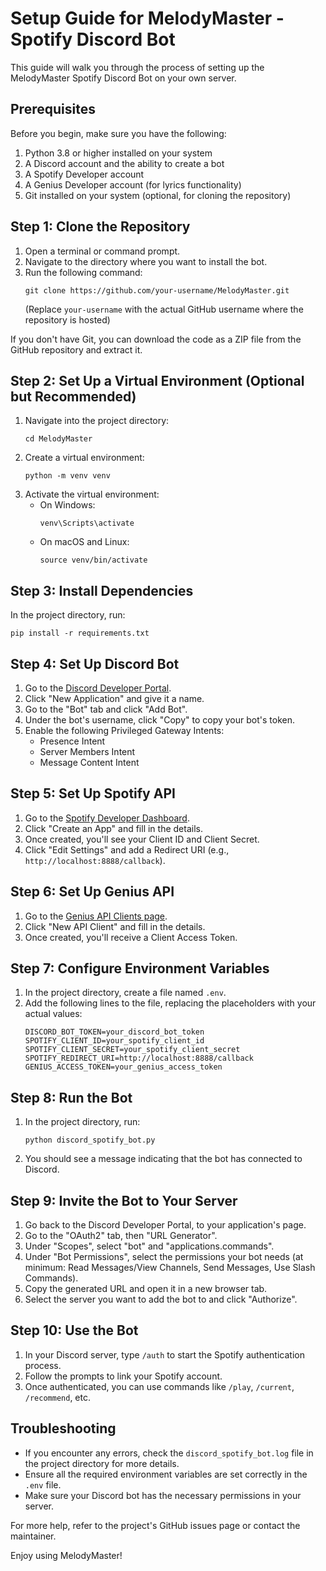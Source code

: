 # Setup Guide for MelodyMaster - Spotify Discord Bot

This guide will walk you through the process of setting up the MelodyMaster Spotify Discord Bot on your own server.

## Prerequisites

Before you begin, make sure you have the following:

1. Python 3.8 or higher installed on your system
2. A Discord account and the ability to create a bot
3. A Spotify Developer account
4. A Genius Developer account (for lyrics functionality)
5. Git installed on your system (optional, for cloning the repository)

## Step 1: Clone the Repository

1. Open a terminal or command prompt.
2. Navigate to the directory where you want to install the bot.
3. Run the following command:
   ```
   git clone https://github.com/your-username/MelodyMaster.git
   ```
   (Replace `your-username` with the actual GitHub username where the repository is hosted)

If you don't have Git, you can download the code as a ZIP file from the GitHub repository and extract it.

## Step 2: Set Up a Virtual Environment (Optional but Recommended)

1. Navigate into the project directory:
   ```
   cd MelodyMaster
   ```
2. Create a virtual environment:
   ```
   python -m venv venv
   ```
3. Activate the virtual environment:
   - On Windows:
     ```
     venv\Scripts\activate
     ```
   - On macOS and Linux:
     ```
     source venv/bin/activate
     ```

## Step 3: Install Dependencies

In the project directory, run:
```
pip install -r requirements.txt
```

## Step 4: Set Up Discord Bot

1. Go to the [Discord Developer Portal](https://discord.com/developers/applications).
2. Click "New Application" and give it a name.
3. Go to the "Bot" tab and click "Add Bot".
4. Under the bot's username, click "Copy" to copy your bot's token.
5. Enable the following Privileged Gateway Intents:
   - Presence Intent
   - Server Members Intent
   - Message Content Intent

## Step 5: Set Up Spotify API

1. Go to the [Spotify Developer Dashboard](https://developer.spotify.com/dashboard/).
2. Click "Create an App" and fill in the details.
3. Once created, you'll see your Client ID and Client Secret.
4. Click "Edit Settings" and add a Redirect URI (e.g., `http://localhost:8888/callback`).

## Step 6: Set Up Genius API

1. Go to the [Genius API Clients page](https://genius.com/api-clients).
2. Click "New API Client" and fill in the details.
3. Once created, you'll receive a Client Access Token.

## Step 7: Configure Environment Variables

1. In the project directory, create a file named `.env`.
2. Add the following lines to the file, replacing the placeholders with your actual values:
   ```
   DISCORD_BOT_TOKEN=your_discord_bot_token
   SPOTIFY_CLIENT_ID=your_spotify_client_id
   SPOTIFY_CLIENT_SECRET=your_spotify_client_secret
   SPOTIFY_REDIRECT_URI=http://localhost:8888/callback
   GENIUS_ACCESS_TOKEN=your_genius_access_token
   ```

## Step 8: Run the Bot

1. In the project directory, run:
   ```
   python discord_spotify_bot.py
   ```
2. You should see a message indicating that the bot has connected to Discord.

## Step 9: Invite the Bot to Your Server

1. Go back to the Discord Developer Portal, to your application's page.
2. Go to the "OAuth2" tab, then "URL Generator".
3. Under "Scopes", select "bot" and "applications.commands".
4. Under "Bot Permissions", select the permissions your bot needs (at minimum: Read Messages/View Channels, Send Messages, Use Slash Commands).
5. Copy the generated URL and open it in a new browser tab.
6. Select the server you want to add the bot to and click "Authorize".

## Step 10: Use the Bot

1. In your Discord server, type `/auth` to start the Spotify authentication process.
2. Follow the prompts to link your Spotify account.
3. Once authenticated, you can use commands like `/play`, `/current`, `/recommend`, etc.

## Troubleshooting

- If you encounter any errors, check the `discord_spotify_bot.log` file in the project directory for more details.
- Ensure all the required environment variables are set correctly in the `.env` file.
- Make sure your Discord bot has the necessary permissions in your server.

For more help, refer to the project's GitHub issues page or contact the maintainer.

Enjoy using MelodyMaster!
